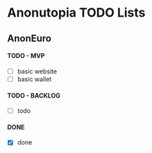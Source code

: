 # Anonutopia TODO Lists

## AnonEuro

#### TODO - MVP

- [ ] basic website
- [ ] basic wallet

#### TODO - BACKLOG

- [ ] todo

#### DONE

- [x] done
